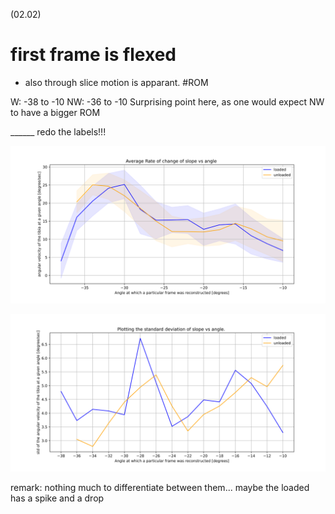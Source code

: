 (02.02)
# first frame is flexed 
 
- also through slice motion is apparant. 
#ROM 

W: -38 to -10 
NW: -36 to -10 
Surprising point here, as one would expect NW to have a bigger ROM 

______ redo the labels!!!

![alt text](MK_both_slope_vs_angle_pos_ai2.svg)

![alt text](MK_both_std_vs_angle_pos_ai2.svg)

remark: nothing much to differentiate between them... maybe the loaded has a spike and a drop 